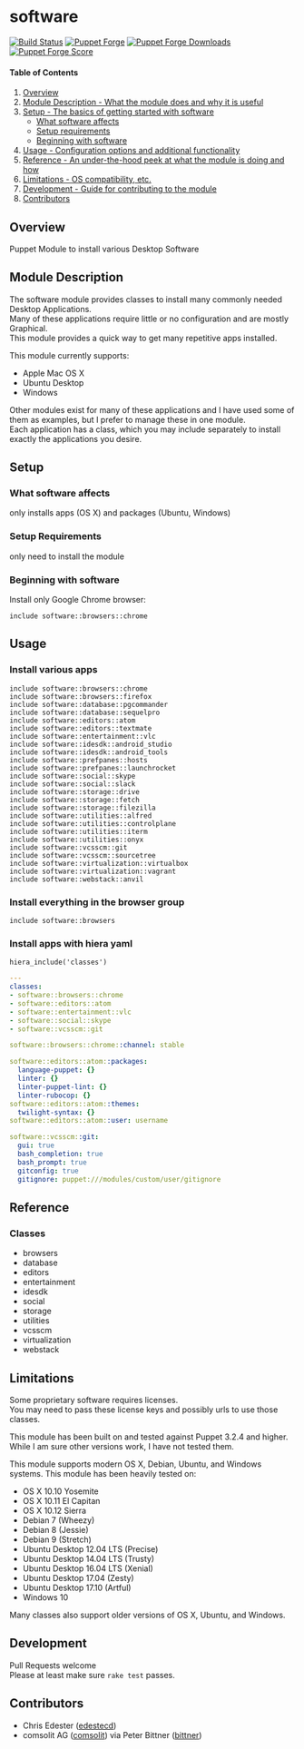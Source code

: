 software
=============

[![Build Status](https://travis-ci.org/edestecd/puppet-software.svg)](https://travis-ci.org/edestecd/puppet-software)
[![Puppet Forge](https://img.shields.io/puppetforge/v/edestecd/software.svg)](https://forge.puppet.com/edestecd/software)
[![Puppet Forge Downloads](https://img.shields.io/puppetforge/dt/edestecd/software.svg)](https://forge.puppet.com/edestecd/software)
[![Puppet Forge Score](https://img.shields.io/puppetforge/f/edestecd/software.svg)](https://forge.puppet.com/edestecd/software/scores)

#### Table of Contents

1. [Overview](#overview)
2. [Module Description - What the module does and why it is useful](#module-description)
3. [Setup - The basics of getting started with software](#setup)
    * [What software affects](#what-software-affects)
    * [Setup requirements](#setup-requirements)
    * [Beginning with software](#beginning-with-software)
4. [Usage - Configuration options and additional functionality](#usage)
5. [Reference - An under-the-hood peek at what the module is doing and how](#reference)
5. [Limitations - OS compatibility, etc.](#limitations)
6. [Development - Guide for contributing to the module](#development)
7. [Contributors](#contributors)

## Overview

Puppet Module to install various Desktop Software

## Module Description

The software module provides classes to install many commonly needed Desktop Applications.  
Many of these applications require little or no configuration and are mostly Graphical.  
This module provides a quick way to get many repetitive apps installed.

This module currently supports:
* Apple Mac OS X
* Ubuntu Desktop
* Windows

Other modules exist for many of these applications and I have used some of them
as examples, but I prefer to manage these in one module.  
Each application has a class, which you may include separately to install
exactly the applications you desire.

## Setup

### What software affects

only installs apps (OS X) and packages (Ubuntu, Windows)

### Setup Requirements

only need to install the module

### Beginning with software

Install only Google Chrome browser:

```puppet
include software::browsers::chrome
```

## Usage

### Install various apps

```puppet
include software::browsers::chrome
include software::browsers::firefox
include software::database::pgcommander
include software::database::sequelpro
include software::editors::atom
include software::editors::textmate
include software::entertainment::vlc
include software::idesdk::android_studio
include software::idesdk::android_tools
include software::prefpanes::hosts
include software::prefpanes::launchrocket
include software::social::skype
include software::social::slack
include software::storage::drive
include software::storage::fetch
include software::storage::filezilla
include software::utilities::alfred
include software::utilities::controlplane
include software::utilities::iterm
include software::utilities::onyx
include software::vcsscm::git
include software::vcsscm::sourcetree
include software::virtualization::virtualbox
include software::virtualization::vagrant
include software::webstack::anvil
```

### Install everything in the browser group

```puppet
include software::browsers
```

### Install apps with hiera yaml

```puppet
hiera_include('classes')
```
```yaml
---
classes:
- software::browsers::chrome
- software::editors::atom
- software::entertainment::vlc
- software::social::skype
- software::vcsscm::git

software::browsers::chrome::channel: stable

software::editors::atom::packages:
  language-puppet: {}
  linter: {}
  linter-puppet-lint: {}
  linter-rubocop: {}
software::editors::atom::themes:
  twilight-syntax: {}
software::editors::atom::user: username

software::vcsscm::git:
  gui: true
  bash_completion: true
  bash_prompt: true
  gitconfig: true
  gitignore: puppet:///modules/custom/user/gitignore
```

## Reference

### Classes

* browsers
* database
* editors
* entertainment
* idesdk
* social
* storage
* utilities
* vcsscm
* virtualization
* webstack

## Limitations

Some proprietary software requires licenses.  
You may need to pass these license keys and possibly urls to use those classes.

This module has been built on and tested against Puppet 3.2.4 and higher.
While I am sure other versions work, I have not tested them.

This module supports modern OS X, Debian, Ubuntu, and Windows systems.
This module has been heavily tested on:
* OS X 10.10 Yosemite
* OS X 10.11 El Capitan
* OS X 10.12 Sierra
* Debian 7 (Wheezy)
* Debian 8 (Jessie)
* Debian 9 (Stretch)
* Ubuntu Desktop 12.04 LTS (Precise)
* Ubuntu Desktop 14.04 LTS (Trusty)
* Ubuntu Desktop 16.04 LTS (Xenial)
* Ubuntu Desktop 17.04 (Zesty)
* Ubuntu Desktop 17.10 (Artful)
* Windows 10

Many classes also support older versions of OS X, Ubuntu, and Windows.

## Development

Pull Requests welcome  
Please at least make sure ```rake test``` passes.

## Contributors

* Chris Edester ([edestecd](https://github.com/edestecd))
* comsolit AG ([comsolit](https://github.com/comsolit)) via Peter Bittner ([bittner](https://github.com/bittner))
